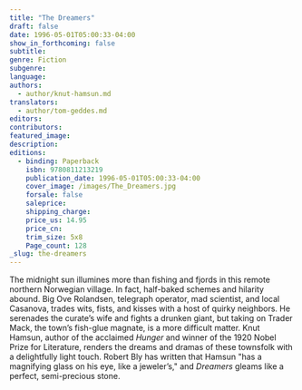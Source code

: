 ```yaml
---
title: "The Dreamers"
draft: false
date: 1996-05-01T05:00:33-04:00
show_in_forthcoming: false
subtitle:
genre: Fiction
subgenre:
language:
authors:
  - author/knut-hamsun.md
translators:
  - author/tom-geddes.md
editors:
contributors:
featured_image:
description:
editions:
  - binding: Paperback
    isbn: 9780811213219
    publication_date: 1996-05-01T05:00:33-04:00
    cover_image: /images/The_Dreamers.jpg
    forsale: false
    saleprice:
    shipping_charge:
    price_us: 14.95
    price_cn:
    trim_size: 5x8
    Page_count: 128
_slug: the-dreamers
---
```


The midnight sun illumines more than fishing and fjords in this remote northern Norwegian village. In fact, half-baked schemes and hilarity abound. Big Ove Rolandsen, telegraph operator, mad scientist, and local Casanova, trades wits, fists, and kisses with a host of quirky neighbors. He serenades the curate’s wife and fights a drunken giant, but taking on Trader Mack, the town’s fish-glue magnate, is a more difficult matter. Knut Hamsun, author of the acclaimed _Hunger_ and winner of the 1920 Nobel Prize for Literature, renders the dreams and dramas of these townsfolk with a delightfully light touch. Robert Bly has written that Hamsun "has a magnifying glass on his eye, like a jeweler’s," and _Dreamers_ gleams like a perfect, semi-precious stone.

